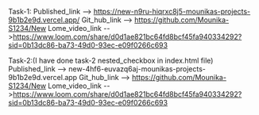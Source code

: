 Task-1:
Published_link --> https://new-n9ru-hiqrxc8j5-mounikas-projects-9b1b2e9d.vercel.app/
Git_hub_link --> https://github.com/Mounika-S1234/New
Lome_video_link -->https://www.loom.com/share/d0d1ae821bc64fd8bcf45fa940334292?sid=0b13dc86-ba73-49d0-93ec-e09f0266c693

Task-2:(I have done task-2 nested_checkbox in index.html file)
Published_link --> new-4hf6-euvazq6aj-mounikas-projects-9b1b2e9d.vercel.app
Git_hub_link --> https://github.com/Mounika-S1234/New
Lome_video_link -->https://www.loom.com/share/d0d1ae821bc64fd8bcf45fa940334292?sid=0b13dc86-ba73-49d0-93ec-e09f0266c693

